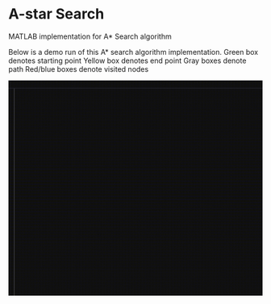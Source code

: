 # A-star Search
MATLAB implementation for A* Search algorithm

Below is a demo run of this A* search algorithm implementation.
Green box denotes starting point
Yellow box denotes end point
Gray boxes denote path
Red/blue boxes denote visited nodes

![Astar algorithm demo](Astar_demo.gif "Astar algorithm demo")
